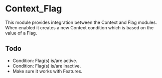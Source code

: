 Context_Flag
============

This module provides integration between the Context and Flag modules.
When enabled it creates a new Context condition which is based on the value of a Flag.

Todo
----
* Condition: Flag(s) is/are active.
* Condition: Flag(s) is/are inactive.
* Make sure it works with Features.